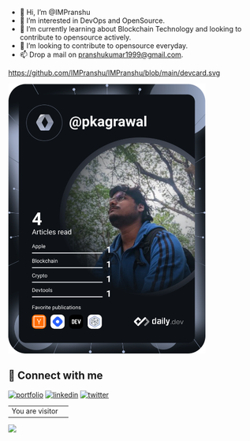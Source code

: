 - 👋 Hi, I’m @IMPranshu
- 👀 I’m interested in DevOps and OpenSource.
- 🌱 I’m currently learning about Blockchain Technology and looking to contribute to opensource actively.
- 💞️ I’m looking to contribute to opensource everyday.
- 📫 Drop a mail on pranshukumar1999@gmail.com.

https://github.com/IMPranshu/IMPranshu/blob/main/devcard.svg

<a href="https://app.daily.dev/DailyDevTips"><img src="https://github.com/IMPranshu/IMPranshu/blob/main/devcard.svg" width="400" alt="Pk's Dev Card"/></a>



## 🔗 Connect with me
[![portfolio](https://img.shields.io/badge/my_blog-000?style=for-the-badge&logo=ko-fi&logoColor=white)](https://pkagrawal.me/)
[![linkedin](https://img.shields.io/badge/linkedin-0A66C2?style=for-the-badge&logo=linkedin&logoColor=white)](https://www.linkedin.com/in/pranshu-kumar-agrawal-74988152/)
[![twitter](https://img.shields.io/badge/twitter-1DA1F2?style=for-the-badge&logo=twitter&logoColor=white)](https://twitter.com/pkknowsnothing)



<table>
  <tr>
    <td>You are visitor</td>
    <td><img src="https://profile-counter.glitch.me/ryanlanciaux/count.svg" alt="" /></td>
  </tr>
</table>
<!---
IMPranshu/IMPranshu is a ✨ special ✨ repository because its `README.md` (this file) appears on your GitHub profile.
You can click the Preview link to take a look at your changes.
--->

<img src ="https://github-readme-stats.vercel.app/api?username=impranshu&&show_icons=true&title_color=ffffff&icon_color=bb2acf&text_color=daf7dc&bg_color=151515">

